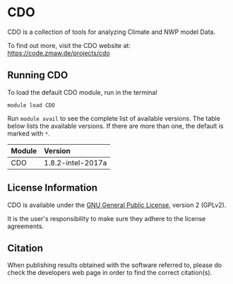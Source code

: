 # CDO

CDO is a collection of tools for analyzing Climate and NWP model Data.

To find out more, visit the CDO website at: https://code.zmaw.de/projects/cdo

## Running CDO

To load the default CDO module, run in the terminal

    module load CDO


Run `module avail` to see the complete list of available versions. The table below lists the
available versions. If there are more than one, the default is marked with `*`.

| Module     | Version     |
| :------------- | :------------- |
| CDO |1.8.2-intel-2017a|


## License Information

CDO is available under the [GNU General Public License](https://www.gnu.org/licenses/old-licenses/gpl-2.0.html), version 2 (GPLv2).

It is the user's responsibility to make sure they adhere to the license agreements.

## Citation

When publishing results obtained with the software referred to, please do check the developers web page in order to find the correct citation(s).
